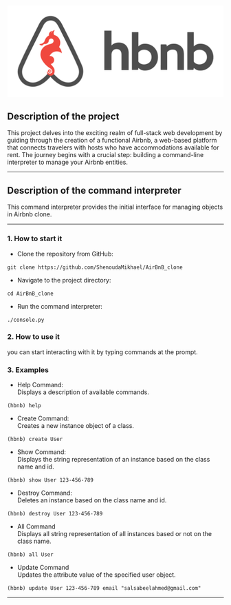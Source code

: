 ![AirBnB Clone](65f4a1dd9c51265f49d0.png)   
   
## Description of the project   
This project delves into the exciting realm of full-stack web development by guiding through the creation of a functional Airbnb, a web-based platform that connects travelers with hosts who have accommodations available for rent. The journey begins with a crucial step: building a command-line interpreter to manage your Airbnb entities.   
***   

## Description of the command interpreter   
This command interpreter provides the initial interface for managing objects in Airbnb clone.   
***   

### 1. How to start it   
- Clone the repository from GitHub:   
```
git clone https://github.com/ShenoudaMikhael/AirBnB_clone
```   
- Navigate to the project directory:   
```
cd AirBnB_clone
```   
- Run the command interpreter:   
```
./console.py
```   
   
### 2. How to use it   
you can start interacting with it by typing commands at the prompt.   
   
   
### 3. Examples   
- Help Command:   
Displays a description of available commands.   
```
(hbnb) help
```   
   
- Create Command:   
Creates a new instance object of a class.   
```
(hbnb) create User
```   
   
- Show Command:   
Displays the string representation of an instance based on the class name and id.   
```
(hbnb) show User 123-456-789
```   
   
- Destroy Command:   
Deletes an instance based on the class name and id.   
```
(hbnb) destroy User 123-456-789
```   
   
- All Command   
Displays all string representation of all instances based or not on the class name.   
```
(hbnb) all User
```   
   
- Update Command   
Updates the attribute value of the specified user object.   
```
(hbnb) update User 123-456-789 email "salsabeelahmed@gmail.com"
```   
***   